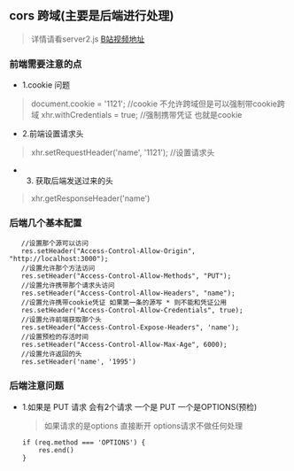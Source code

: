 ## cors 跨域(主要是后端进行处理)
> 详情请看server2.js [B站视频地址](https://www.bilibili.com/video/av31173487?t=2151)

### 前端需要注意的点
 * 1.cookie 问题
 > document.cookie = '1121'; //cookie 不允许跨域但是可以强制带cookie跨域
 > xhr.withCredentials = true; //强制携带凭证 也就是cookie
 * 2.前端设置请求头
 > xhr.setRequestHeader('name', '1121'); //设置请求头
 * 3. 获取后端发送过来的头
 > xhr.getResponseHeader('name')

 ### 后端几个基本配置
 ```
    //设置那个源可以访问
    res.setHeader("Access-Control-Allow-Origin", "http://localhost:3000");
    //设置允许那个方法访问
    res.setHeader("Access-Control-Allow-Methods", "PUT");
    //设置允许携带那个请求头访问
    res.setHeader("Access-Control-Allow-Headers", "name");
    //设置允许携带cookie凭证 如果第一条的源写 * 则不能和凭证公用
    res.setHeader("Access-Control-Allow-Credentials", true);
    //设置允许前端获取那个头
    res.setHeader("Access-Control-Expose-Headers", 'name');
    //设置预检的存活时间
    res.setHeader("Access-Control-Allow-Max-Age", 6000);
    //设置允许返回的头
    res.setHeader('name', '1995')
 ```
### 后端注意问题
* 1.如果是 PUT 请求 会有2个请求 一个是 PUT 一个是OPTIONS(预检)
    > 如果请求的是options 直接断开 options请求不做任何处理
    ```
    if (req.method === 'OPTIONS') {
        res.end()
    }
    ```
